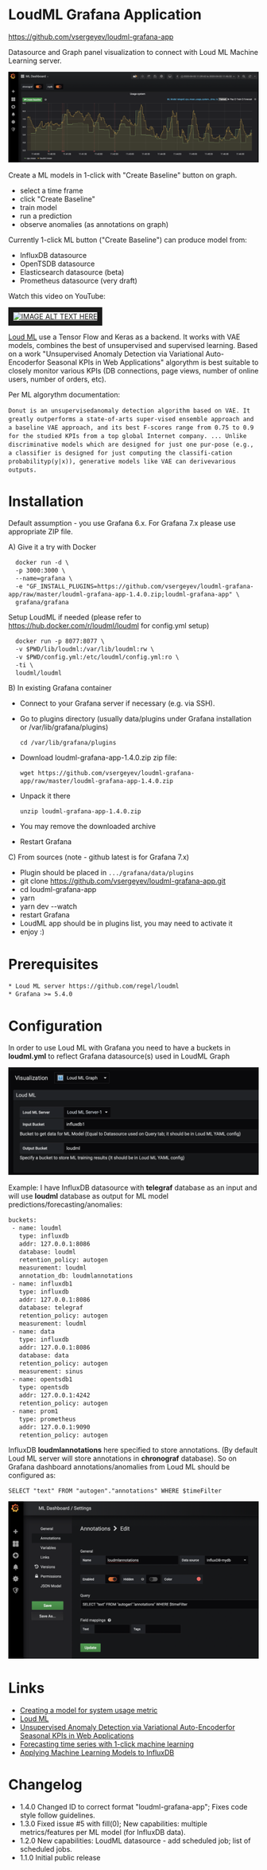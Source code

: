 LoudML Grafana Application
==========================
<a href="https://github.com/vsergeyev/loudml-grafana-app">https://github.com/vsergeyev/loudml-grafana-app</a>

Datasource and Graph panel visualization to connect with Loud ML Machine Learning server.

![LoudML Panel in Grafana](loudml_grafana_panel.png)

Create a ML models in 1-click with "Create Baseline" button on graph.

 * select a time frame
 * click "Create Baseline"
 * train model
 * run a prediction
 * observe anomalies (as annotations on graph)

Currently 1-click ML button ("Create Baseline") can produce model from:

 * InfluxDB datasource
 * OpenTSDB datasource
 * Elasticsearch datasource (beta)
 * Prometheus datasource (very draft)

Watch this video on YouTube:

<a href="http://www.youtube.com/watch?feature=player_embedded&v=bxfU1N3ut70
" target="_blank"><img src="http://img.youtube.com/vi/bxfU1N3ut70/0.jpg"
alt="IMAGE ALT TEXT HERE" width="850" border="10" /></a>

<a href="https://loudml.io/">Loud ML</a> use a Tensor Flow and Keras as a backend. It works with VAE models, combines the best of unsupervised and supervised learning. Based on a work "Unsupervised Anomaly Detection via Variational Auto-Encoderfor Seasonal KPIs in Web Applications" algorythm is best suitable to closely monitor various KPIs (DB connections, page views, number of online users, number of orders, etc).

Per ML algorythm documentation:

`Donut is an unsupervisedanomaly detection algorithm based on VAE. It greatly outperforms a state-of-arts super-vised ensemble approach and a baseline VAE approach, and its best F-scores range from 0.75 to 0.9 for the studied KPIs from a top global Internet company. ... Unlike discriminative models which are designed for just one pur-pose (e.g., a classifier is designed for just computing the classifi-cation probabilityp(y|x)), generative models like VAE can derivevarious outputs. `

# Installation

Default assumption - you use Grafana 6.x. For Grafana 7.x please use appropriate ZIP file.

A) Give it a try with Docker

      docker run -d \
      -p 3000:3000 \
      --name=grafana \
      -e "GF_INSTALL_PLUGINS=https://github.com/vsergeyev/loudml-grafana-app/raw/master/loudml-grafana-app-1.4.0.zip;loudml-grafana-app" \
      grafana/grafana

Setup LoudML if needed (please refer to https://hub.docker.com/r/loudml/loudml for config.yml setup)

      docker run -p 8077:8077 \
      -v $PWD/lib/loudml:/var/lib/loudml:rw \
      -v $PWD/config.yml:/etc/loudml/config.yml:ro \
      -ti \
      loudml/loudml

B) In existing Grafana container

  * Connect to your Grafana server if necessary (e.g. via SSH).
  * Go to plugins directory (usually data/plugins under Grafana installation or /var/lib/grafana/plugins)

        cd /var/lib/grafana/plugins
  * Download loudml-grafana-app-1.4.0.zip zip file:

        wget https://github.com/vsergeyev/loudml-grafana-app/raw/master/loudml-grafana-app-1.4.0.zip
  * Unpack it there

        unzip loudml-grafana-app-1.4.0.zip
  * You may remove the downloaded archive
  * Restart Grafana

C) From sources (note - github latest is for Grafana 7.x)

 * Plugin should be placed in `.../grafana/data/plugins`
 * git clone https://github.com/vsergeyev/loudml-grafana-app.git
 * cd loudml-grafana-app
 * yarn
 * yarn dev --watch
 * restart Grafana
 * LoudML app should be in plugins list, you may need to activate it
 * enjoy :)

# Prerequisites

    * Loud ML server https://github.com/regel/loudml
    * Grafana >= 5.4.0

# Configuration

In order to use Loud ML with Grafana you need to have a buckets in **loudml.yml** to reflect Grafana datasource(s) used in LoudML Graph

![LoudML Panel Configuration in Grafana](loudml_props.png)

Example: I have InfluxDB datasource with **telegraf** database as an input and will use **loudml** database as output for ML model predictions/forecasting/anomalies:

    buckets:
     - name: loudml
       type: influxdb
       addr: 127.0.0.1:8086
       database: loudml
       retention_policy: autogen
       measurement: loudml
       annotation_db: loudmlannotations
     - name: influxdb1
       type: influxdb
       addr: 127.0.0.1:8086
       database: telegraf
       retention_policy: autogen
       measurement: loudml
     - name: data
       type: influxdb
       addr: 127.0.0.1:8086
       database: data
       retention_policy: autogen
       measurement: sinus
     - name: opentsdb1
       type: opentsdb
       addr: 127.0.0.1:4242
       retention_policy: autogen
     - name: prom1
       type: prometheus
       addr: 127.0.0.1:9090
       retention_policy: autogen

InfluxDB **loudmlannotations** here specified to store annotations. (By default Loud ML server will store annotations in **chronograf** database). So on Grafana dashboard annotations/anomalies from Loud ML should be configured as:

    SELECT "text" FROM "autogen"."annotations" WHERE $timeFilter

![LoudML Annotations in Grafana](loudml_annotations.png)

# Links

 * <a href="https://www.youtube.com/watch?v=bxfU1N3ut70">Creating a model for system usage metric</a>
 * <a href="https://github.com/regel/loudml/">Loud ML</a>
 * <a href="https://arxiv.org/pdf/1802.03903.pdf">Unsupervised Anomaly Detection via Variational Auto-Encoderfor Seasonal KPIs in Web Applications</a>
 * <a href="https://medium.com/loud-ml/forecasting-time-series-with-1-click-machine-learning-inside-the-tick-stack-c15dedb15035">Forecasting time series with 1-click machine learning</a>
 * <a href="https://medium.com/@dganais/applying-machine-learning-models-to-influxdb-with-loud-ml-docker-for-time-series-predictions-c4ffa4fc5174">Applying Machine Learning Models to InfluxDB</a>

# Changelog

 * 1.4.0 Changed ID to correct format "loudml-grafana-app"; Fixes code style follow guidelines.
 * 1.3.0 Fixed issue #5 with fill(0); New capabilities: multiple metrics/features per ML model (for InfluxDB data).
 * 1.2.0 New capabilities: LoudML datasource - add scheduled job; list of scheduled jobs.
 * 1.1.0 Initial public release
